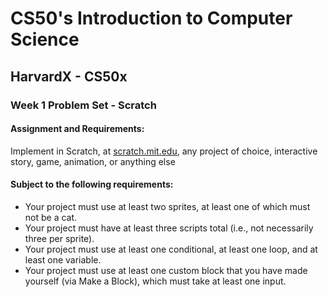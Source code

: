 # CS50's Introduction to Computer Science
## HarvardX - CS50x
### Week 1 Problem Set - Scratch


#### Assignment and Requirements:

Implement in Scratch, at [scratch.mit.edu](https://www.scratch.mit.edu), any project of choice, interactive story, game, animation, or anything else

#### Subject to the following requirements:
- Your project must use at least two sprites, at least one of which must not be a cat.
- Your project must have at least three scripts total (i.e., not necessarily three per sprite).
- Your project must use at least one conditional, at least one loop, and at least one variable.
- Your project must use at least one custom block that you have made yourself (via Make a Block), which must take at least one input.
